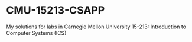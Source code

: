 # CMU-15213-CSAPP
My solutions for labs in Carnegie Mellon University 15-213: Introduction to Computer Systems (ICS)
